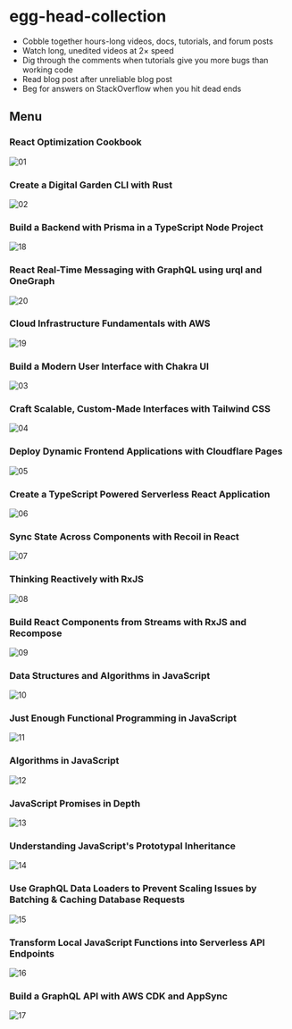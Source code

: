 # egg-head-collection

- Cobble together hours-long videos, docs, tutorials, and forum posts
- Watch long, unedited videos at 2× speed
- Dig through the comments when tutorials give you more bugs than working code
- Read blog post after unreliable blog post
- Beg for answers on StackOverflow when you hit dead ends

## Menu

### React Optimization Cookbook

![01](images/react-cookbook.webp)

### Create a Digital Garden CLI with Rust

![02](images/rust-garden-cl.webp)

### Build a Backend with Prisma in a TypeScript Node Project

![18](images/Prisma_TS.webp)

### React Real-Time Messaging with GraphQL using urql and OneGraph

![20](images/EGH_RealtimeGraphqL.webp)

### Cloud Infrastructure Fundamentals with AWS

![19](images/Cloud-Infrastructure-1000x1000.webp)

### Build a Modern User Interface with Chakra UI

![03](images/chakra-lv1.webp)

### Craft Scalable, Custom-Made Interfaces with Tailwind CSS

![04](images/tailwind.webp)

### Deploy Dynamic Frontend Applications with Cloudflare Pages

![05](images/Cloudfare_1000_px.webp)

### Create a TypeScript Powered Serverless React Application

![06](images/Assembly-line.webp)

### Sync State Across Components with Recoil in React

![07](images/uprunning_recoil_424_2x.webp)

### Thinking Reactively with RxJS

![08](images/EGH_ThinkingRxJs.webp)

### Build React Components from Streams with RxJS and Recompose

![09](images/EGH_RxJSStreams_1000.webp)

### Data Structures and Algorithms in JavaScript

![10](images/EGH_JSAlgorithms_Final.webp)

### Just Enough Functional Programming in JavaScript

![11](images/Functional_Programming.webp)

### Algorithms in JavaScript

![12](images/EGH_JSBasic-Algorithms_Final.webp)

### JavaScript Promises in Depth

![13](images/JSPromises_Final.webp)

### Understanding JavaScript's Prototypal Inheritance

![14](images/EGH_JSProtoInheritance.webp)

### Use GraphQL Data Loaders to Prevent Scaling Issues by Batching & Caching Database Requests

![15](images/apollo-dataloader--2x.webp)

### Transform Local JavaScript Functions into Serverless API Endpoints

![16](images/Battery-1000x1000.webp)

### Build a GraphQL API with AWS CDK and AppSync

![17](images/egh_aws-graphql_2000.webp)
